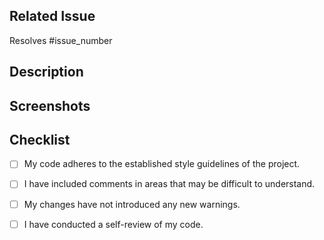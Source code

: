 <!-- Pull Request Template -->

## Related Issue

Resolves #issue_number

<!-- If there is no issue number, the PR will not be merged. Therefore, please ensure that the issue number is added -->

## Description

<!-- Write a brief description of the changes made in the PR. Explain the problem being addressed, or any relevant
information. -->

## Screenshots

<!-- Add screenshots to preview the changes  -->

## Checklist 

<!-- [x] - To mark checked, put 'x' in place of ' '(space)  -->
<!-- [ ] - Keep unchecked using ' '(space)  -->

- [ ] My code adheres to the established style guidelines of the project.
- [ ] I have included comments in areas that may be difficult to understand.
- [ ] My changes have not introduced any new warnings.
- [ ] I have conducted a self-review of my code.

